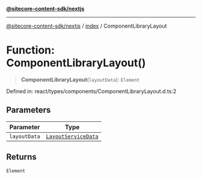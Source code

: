 [**@sitecore-content-sdk/nextjs**](../../README.md)

***

[@sitecore-content-sdk/nextjs](../../README.md) / [index](../README.md) / ComponentLibraryLayout

# Function: ComponentLibraryLayout()

> **ComponentLibraryLayout**(`layoutData`): `Element`

Defined in: react/types/components/ComponentLibraryLayout.d.ts:2

## Parameters

| Parameter | Type |
| ------ | ------ |
| `layoutData` | [`LayoutServiceData`](../interfaces/LayoutServiceData.md) |

## Returns

`Element`
